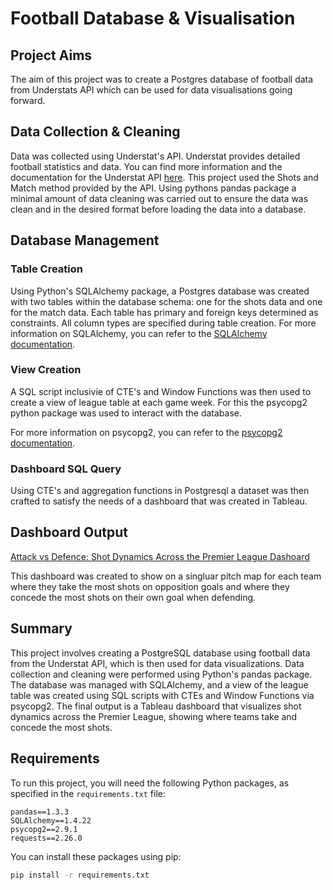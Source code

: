 # Football Database & Visualisation

## Project Aims
The aim of this project was to create a Postgres database of football data from Understats API which can be used for data visualisations going forward.


## Data Collection & Cleaning
Data was collected using Understat's API. Understat provides detailed football statistics and data. You can find more information and the documentation for the Understat API [here]([https://understat.com/](https://understat.readthedocs.io/en/latest/)).
This project used the Shots and Match method provided by the API. Using pythons pandas package a minimal amount of data cleaning was carried out to ensure the data was clean and in the desired format before loading the data into a database.

## Database Management
### Table Creation
Using Python's SQLAlchemy package, a Postgres database was created with two tables within the database schema: one for the shots data and one for the match data. Each table has primary and foreign keys determined as constraints. All column types are specified during table creation. For more information on SQLAlchemy, you can refer to the [SQLAlchemy documentation](https://docs.sqlalchemy.org/).

### View Creation
A SQL script inclusivie of CTE's and Window Functions was then used to create a view of league table at each game week. For this the psycopg2 python package was used to interact with the database. 

For more information on psycopg2, you can refer to the [psycopg2 documentation](https://www.psycopg.org/docs/).

### Dashboard SQL Query
Using CTE's and aggregation functions in Postgresql a dataset was then crafted to satisfy the needs of a dashboard that was created in Tableau. 

## Dashboard Output
[Attack vs Defence: Shot Dynamics Across the Premier League Dashoard](https://public.tableau.com/views/AttackvsDefenceShotDynamicsAcrossthePremierLeague_17365252192810/AttackvsDefenceDashboard?:language=en-GB&:sid=&:redirect=auth&:display_count=n&:origin=viz_share_link) 

This dashboard was created to show on a singluar pitch map for each team where they take the most shots on opposition goals and where they concede the most shots on their own goal when defending. 

## Summary
This project involves creating a PostgreSQL database using football data from the Understat API, which is then used for data visualizations. Data collection and cleaning were performed using Python's pandas package. The database was managed with SQLAlchemy, and a view of the league table was created using SQL scripts with CTEs and Window Functions via psycopg2. The final output is a Tableau dashboard that visualizes shot dynamics across the Premier League, showing where teams take and concede the most shots.


## Requirements

To run this project, you will need the following Python packages, as specified in the `requirements.txt` file:

```
pandas==1.3.3
SQLAlchemy==1.4.22
psycopg2==2.9.1
requests==2.26.0
```

You can install these packages using pip:

```sh
pip install -r requirements.txt
```
